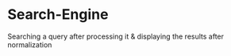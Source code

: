 # Search-Engine
Searching a query after processing it &amp; displaying the results after normalization  
